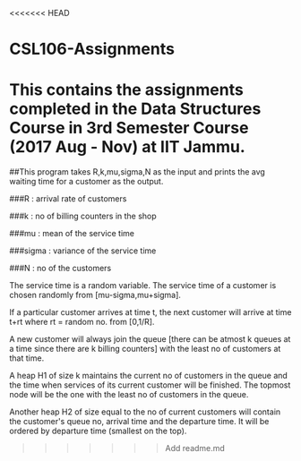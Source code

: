 <<<<<<< HEAD
# CSL106-Assignments
This contains the assignments completed in the Data Structures Course in 3rd Semester Course (2017 Aug - Nov) at IIT Jammu.
=======
##This program takes R,k,mu,sigma,N as the input and prints the avg waiting time for a customer as the output. 

###R : arrival rate of customers 

###k : no of billing counters in the shop

###mu : mean of the service time 

###sigma : variance of the service time 

###N : no of the customers

The service time is a random variable. The service time of a customer is chosen randomly from [mu-sigma,mu+sigma].

If a particular customer arrives at time t, the next customer will arrive at time t+rt where rt = random no. from [0,1/R].

A new customer will always join the queue [there can be atmost k queues at a time since there are k billing counters] with the least no of customers at that time.

A heap H1 of size k maintains the current no of customers in the queue and the time when services of its current customer will be finished. The topmost node will be the one with the least no of customers in the queue.

Another heap H2 of size equal to the no of current customers will contain the customer's queue no, arrival time and the departure time. It will be ordered by departure time (smallest on the top).
>>>>>>> Add readme.md
